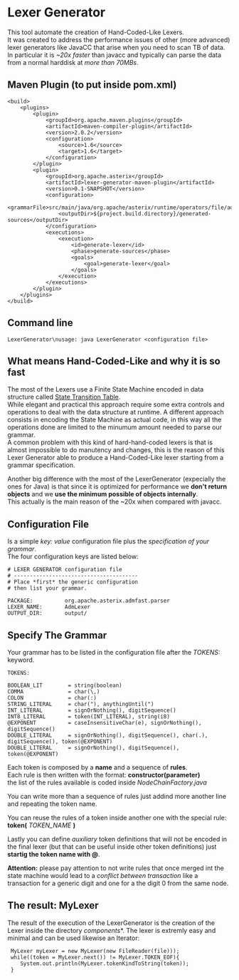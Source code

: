 Lexer Generator
===============

This tool automate the creation of Hand-Coded-Like Lexers.   
It was created to address the performance issues of other (more advanced) lexer generators like JavaCC that arise when you need to scan TB of data. In particular it is *~20x faster* than javacc and typically can parse the data from a normal harddisk at *more than 70MBs*.


Maven Plugin (to put inside pom.xml)
-------------------------------------
    <build>
        <plugins>
            <plugin>
                <groupId>org.apache.maven.plugins</groupId>
                <artifactId>maven-compiler-plugin</artifactId>
                <version>2.0.2</version>
                <configuration>
                    <source>1.6</source>
                    <target>1.6</target>
                </configuration>
            </plugin>
            <plugin>
                <groupId>org.apache.asterix</groupId>
                <artifactId>lexer-generator-maven-plugin</artifactId>
                <version>0.1-SNAPSHOT</version>
                <configuration>
                    <grammarFile>src/main/java/org.apache/asterix/runtime/operators/file/adm/adm.grammar</grammarFile>
                    <outputDir>${project.build.directory}/generated-sources</outputDir>
                </configuration>
                <executions>
                    <execution>
                        <id>generate-lexer</id>
                        <phase>generate-sources</phase>
                        <goals>
                            <goal>generate-lexer</goal>
                        </goals>
                    </execution>
                </executions>
            </plugin>
        </plugins>
    </build>


Command line
-------------
    LexerGenerator\nusage: java LexerGenerator <configuration file>



What means Hand-Coded-Like and why it is so fast
------------------------------------------------
The most of the Lexers use a Finite State Machine encoded in data structure called [State Transition Table](http://en.wikipedia.org/wiki/State_transition_table).   
While elegant and practical this approach require some extra controls and operations to deal with the data structure at runtime. A different approach consists in encoding the State Machine as actual code, in this way all the operations done are limited to the minumum amount needed to parse our grammar.   
A common problem with this kind of hard-hand-coded lexers is that is almost impossible to do manutency and changes, this is the reason of this Lexer Generator able to produce a Hand-Coded-Like lexer starting from a grammar specification.

Another big difference with the most of the LexerGenerator (expecially the ones for Java) is that since it is optimized for performance we **don't return objects** and we **use the minimum possible of objects internally**.    
This actually is the main reason of the ~20x when compared with javacc.


Configuration File
------------------
Is a simple *key: value* configuration file plus the *specification of your grammar*.   
The four configuration keys are listed below:

    # LEXER GENERATOR configuration file
    # ---------------------------------------
    # Place *first* the generic configuration
    # then list your grammar.

    PACKAGE:          org.apache.asterix.admfast.parser
    LEXER_NAME:       AdmLexer
    OUTPUT_DIR:       output/


Specify The Grammar
-------------------
Your grammar has to be listed in the configuration file after the *TOKENS:* keyword.

    TOKENS:

    BOOLEAN_LIT        = string(boolean)
    COMMA              = char(\,)
    COLON              = char(:)
    STRING_LITERAL     = char("), anythingUntil(")
    INT_LITERAL        = signOrNothing(), digitSequence()
    INT8_LITERAL       = token(INT_LITERAL), string(i8)
    @EXPONENT          = caseInsensitiveChar(e), signOrNothing(), digitSequence()
    DOUBLE_LITERAL     = signOrNothing(), digitSequence(), char(.), digitSequence(), token(@EXPONENT)
    DOUBLE_LITERAL     = signOrNothing(), digitSequence(), token(@EXPONENT)

Each token is composed by a **name** and a sequence of **rules**.   
Each rule is then written with the format: **constructor(parameter)**  
the list of the rules available is coded inside *NodeChainFactory.java*

You can write more than a sequence of rules just addind more another line and repeating the token name.

You can reuse the rules of a token inside another one with the special rule: **token(** *TOKEN_NAME* **)**

Lastly you can define *auxiliary* token definitions that will not be encoded in the final lexer (but that can be useful inside other token definitions) just **startig the token name with @**.

**Attention:** please pay attention to not write rules that once merged int the state machine would lead to a *conflict between transaction* like a transaction for a generic digit and one for a the digit 0 from the same node. 

The result: MyLexer
-------------------
The result of the execution of the LexerGenerator is the creation of the Lexer inside the directory *components**.
The lexer is extremly easy and minimal and can be used likewise an Iterator:

     MyLexer myLexer = new MyLexer(new FileReader(file)));
     while((token = MyLexer.next()) != MyLexer.TOKEN_EOF){
        System.out.println(MyLexer.tokenKindToString(token));
     }

